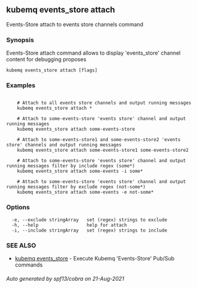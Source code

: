## kubemq events_store attach

Events-Store attach to events store channels command

### Synopsis

Events-Store attach command allows to display 'events_store' channel content for debugging proposes

```
kubemq events_store attach [flags]
```

### Examples

```

	# Attach to all events store channels and output running messages
	kubemq events_store attach *
	
	# Attach to some-events-store 'events store' channel and output running messages
	kubemq events_store attach some-events-store

	# Attach to some-events-store1 and some-events-store2 'events store' channels and output running messages
	kubemq events_store attach some-events-store1 some-events-store2 

	# Attach to some-events-store 'events store' channel and output running messages filter by include regex (some*)
	kubemq events_store attach some-events -i some*

	# Attach to some-events-store 'events store' channel and output running messages filter by exclude regex (not-some*)
	kubemq events_store attach some-events -e not-some*

```

### Options

```
  -e, --exclude stringArray   set (regex) strings to exclude
  -h, --help                  help for attach
  -i, --include stringArray   set (regex) strings to include
```

### SEE ALSO

* [kubemq events_store](kubemq_events_store.md)	 - Execute Kubemq 'Events-Store' Pub/Sub commands

###### Auto generated by spf13/cobra on 21-Aug-2021
